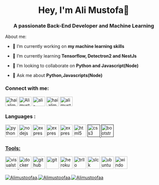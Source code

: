 <h1 align="center">Hey, I'm Ali Mustofa👋</h1>
<h3 align="center">A passionate Back-End Developer and Machine Learning</h3>

About me:

- 🔭 I’m currently working on **my machine learning skills**

- 🌱 I’m currently learning **Tensorflow, Detectron2 and NestJs**

- 👯 I’m looking to collaborate on **Python and Javascript(Node)**

- 💬 Ask me about **Python,Javascripts(Node)**

<p align="left">
<h3 align="left">Connect with me:</h3>
<a href="mailto:hai.alimustofa@gmail.com" target="blank"><img align="center" src="https://cdn.jsdelivr.net/npm/simple-icons@3.0.1/icons/gmail.svg" alt="hai.alimustofa@gmail.com" height="30" width="40" /></a>
<a href="https://twitter.com/Alimustoofaa" target="blank"><img align="center" src="https://cdn.jsdelivr.net/npm/simple-icons@3.0.1/icons/twitter.svg" alt="Alimustoofaa" height="30" width="40" /></a>
<a href="https://www.linkedin.com/in/ali-mustofa-778b9a189" target="blank"><img align="center" src="https://cdn.jsdelivr.net/npm/simple-icons@3.0.1/icons/linkedin.svg" alt="ali-mustofa-778b9a189" height="30" width="40" /></a>
<a href="https://web.facebook.com/hai.alimustoofaa/" target="blank"><img align="center" src="https://cdn.jsdelivr.net/npm/simple-icons@3.0.1/icons/facebook.svg" alt="hai.alimustoofaa" height="30" width="40" /></a>
<a href="https://www.instagram.com/alimustoofaa/" target="blank"><img align="center" src="https://cdn.jsdelivr.net/npm/simple-icons@3.0.1/icons/instagram.svg" alt="alimustoofaa" height="30" width="40" /></a>
</p>

<h3 align="left">Languages :</h3>
<p align="left"> 
 <img src="https://devicons.github.io/devicon/devicon.git/icons/python/python-original.svg" alt="python" width="40" height="40"/> </a> <a href="https://www.python.org/" target="_blank"> </a> 
 <img src="https://devicons.github.io/devicon/devicon.git/icons/nodejs/nodejs-original.svg" alt="nodejs" width="40" height="40"/> </a> <a href="https://nodejs.org/" target="_blank"> </a> 
  <img src="https://devicons.github.io/devicon/devicon.git/icons/express/express-original.svg" alt="express" width="40" height="40"/> </a> <a href="https://expressjs.com/" target="_blank"> </a> 
    <img src="https://devicons.github.io/devicon/devicon.git/icons/typescript/typescript-original.svg" alt="express" width="40" height="40"/> </a> <a href="https://www.typescriptlang.org/" target="_blank"></a> 
     <img src="https://devicons.github.io/devicon/devicon.git/icons/javascript/javascript-original.svg" alt="express" width="40" height="40"/> </a> <a href="https://www.javascript.com/" target="_blank"></a> 
 <img src="https://devicons.github.io/devicon/devicon.git/icons/html5/html5-original-wordmark.svg" alt="html5" width="40" height="40"/> </a> <a href="" target="_blank"> 
 <img src="https://devicons.github.io/devicon/devicon.git/icons/css3/css3-original-wordmark.svg" alt="css3" width="40" height="40"/> </a> <a href="" target="_blank"> 
 <img src="https://devicons.github.io/devicon/devicon.git/icons/bootstrap/bootstrap-plain.svg" alt="bootstrap" width="40" height="40"/> </a> <a href="https://getbootstrap.com/" target="_blank"></p>
<h3 align="left">Tools:</h3>
<p align="left"> 
  <img src="https://devicons.github.io/devicon/devicon.git/icons/visualstudio/visualstudio-plain.svg" alt="visualstudio" width="40" height="40"/> </a> <a href="" target="_blank"> </a> 
    <img src="https://devicons.github.io/devicon/devicon.git/icons/docker/docker-plain.svg" alt="docker" width="40" height="40"/> </a> <a href="" target="_blank"> </a> 
        <img src="https://devicons.github.io/devicon/devicon.git/icons/github/github-original-wordmark.svg" alt="github" width="40" height="40"/> </a> <a href="" target="_blank"> </a> 
          <img src="https://devicons.github.io/devicon/devicon.git/icons/git/git-original.svg" alt="git" width="40" height="40"/> </a> <a href="" target="_blank"> </a> 
          <img src="https://devicons.github.io/devicon/devicon.git/icons/heroku/heroku-original-wordmark.svg" alt="heroku" width="40" height="40"/> </a> <a href="" target="_blank"> </a> 
          <img src="https://devicons.github.io/devicon/devicon.git/icons/trello/trello-plain.svg" alt="trllo" width="40" height="40"/> </a> <a href="" target="_blank"> </a> 
          <img src="https://devicons.github.io/devicon/devicon.git/icons/slack/slack-plain.svg" alt="slck" width="40" height="40"/> </a> <a href="" target="_blank"> </a>
   <img src="https://devicons.github.io/devicon/devicon.git/icons/ubuntu/ubuntu-plain.svg" alt="ubuntu" width="40" height="40"/> </a> <a href="" target="_blank"> </a> 
      <img src="https://devicons.github.io/devicon/devicon.git/icons/windows8/windows8-original.svg" alt="windows" width="40" height="40"/> </a> <a href="" target="_blank"> </a> 
 </p>

<a href="https://github.com/Alimustoofaa">
  <img align="center" src="https://github-readme-stats.vercel.app/api?username=Alimustoofaa&show_icons=true&theme=cobalt" alt="Alimustoofaa"/>
</a>
<a href="https://github.com/Alimustoofaa">
  <img align="center" src="https://github-readme-stats.vercel.app/api/top-langs/?username=Alimustoofaa&langs_count=5&hide=html&layout=compact&theme=cobalt" alt="Alimustoofaa"/>
</a>
<a href="https://github.com/Alimustoofaa">
  <img align="center" src="https://github-readme-stats.vercel.app/api/wakatime?username=@Alimustoofaa&layout=compact&theme=cobalt" alt="Alimustoofaa"/>
</a>
